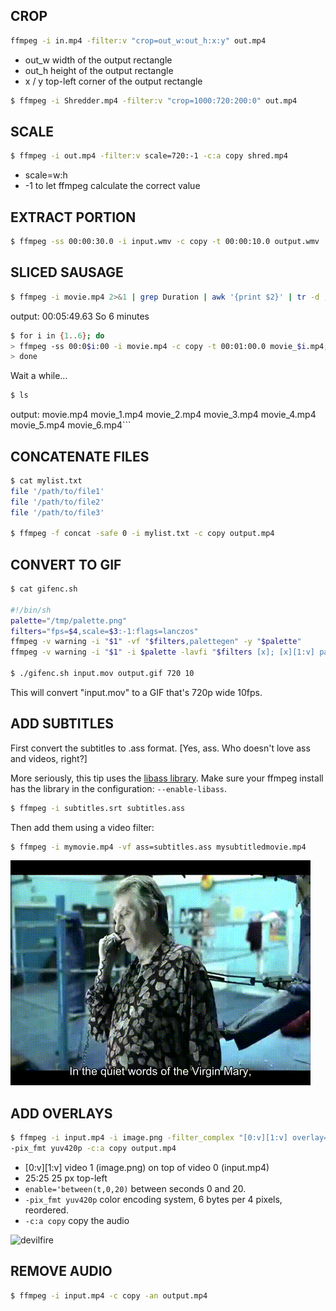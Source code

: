 ## CROP

```bash
ffmpeg -i in.mp4 -filter:v "crop=out_w:out_h:x:y" out.mp4
```
*  out_w width of the output rectangle
*  out_h height of the output rectangle
*  x / y top-left corner of the output rectangle
```bash
$ ffmpeg -i Shredder.mp4 -filter:v "crop=1000:720:200:0" out.mp4
```

## SCALE

```bash
$ ffmpeg -i out.mp4 -filter:v scale=720:-1 -c:a copy shred.mp4
```
*  scale=w:h
*  -1 to let ffmpeg calculate the correct value

## EXTRACT PORTION

```bash
$ ffmpeg -ss 00:00:30.0 -i input.wmv -c copy -t 00:00:10.0 output.wmv
```

## SLICED SAUSAGE

```bash
$ ffmpeg -i movie.mp4 2>&1 | grep Duration | awk '{print $2}' | tr -d ,
```
output:
00:05:49.63
So 6 minutes

```bash
$ for i in {1..6}; do
> ffmpeg -ss 00:0$i:00 -i movie.mp4 -c copy -t 00:01:00.0 movie_$i.mp4;
> done
```
Wait a while...

```bash
$ ls
```
output:
movie.mp4	movie_1.mp4	movie_2.mp4	movie_3.mp4	movie_4.mp4	movie_5.mp4	movie_6.mp4```

## CONCATENATE FILES

```bash
$ cat mylist.txt
file '/path/to/file1'
file '/path/to/file2'
file '/path/to/file3'

$ ffmpeg -f concat -safe 0 -i mylist.txt -c copy output.mp4
```

## CONVERT TO GIF

```bash
$ cat gifenc.sh

#!/bin/sh
palette="/tmp/palette.png"
filters="fps=$4,scale=$3:-1:flags=lanczos"
ffmpeg -v warning -i "$1" -vf "$filters,palettegen" -y "$palette"
ffmpeg -v warning -i "$1" -i $palette -lavfi "$filters [x]; [x][1:v] paletteuse" -y "$2"

$ ./gifenc.sh input.mov output.gif 720 10
```

This will convert "input.mov" to a GIF that's 720p wide 10fps.

## ADD SUBTITLES

First convert the subtitles to .ass format. [Yes, ass. Who doesn't love ass and videos, right?]

More seriously, this tip uses the [libass library](https://github.com/libass/libass). Make sure your ffmpeg install has the library in the configuration: `--enable-libass`.


```bash
$ ffmpeg -i subtitles.srt subtitles.ass
```

Then add them using a video filter:

```bash
$ ffmpeg -i mymovie.mp4 -vf ass=subtitles.ass mysubtitledmovie.mp4
```
![ComeAgain](ComeAgain.gif)

## ADD OVERLAYS

```bash
$ ffmpeg -i input.mp4 -i image.png -filter_complex "[0:v][1:v] overlay=25:25:enable='between(t,0,20)'" \
-pix_fmt yuv420p -c:a copy output.mp4
```

* [0:v][1:v] video 1 (image.png) on top of video 0 (input.mp4)
* 25:25 25 px top-left
* `enable='between(t,0,20)` between seconds 0 and 20.
* `-pix_fmt yuv420p` color encoding system, 6 bytes per 4 pixels, reordered.
* `-c:a copy` copy the audio

![devilfire](devilfire.gif)

## REMOVE AUDIO

```bash
$ ffmpeg -i input.mp4 -c copy -an output.mp4
```
